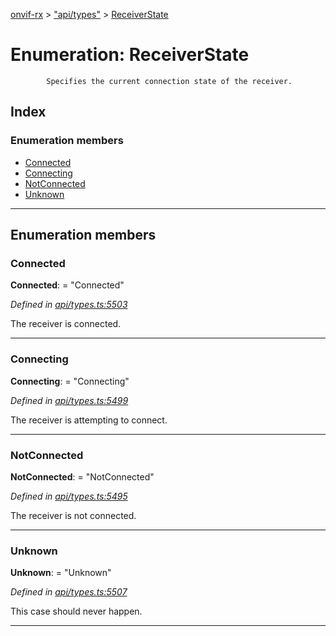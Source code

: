 [onvif-rx](../README.md) > ["api/types"](../modules/_api_types_.md) > [ReceiverState](../enums/_api_types_.receiverstate.md)

# Enumeration: ReceiverState

```
        Specifies the current connection state of the receiver.
```

## Index

### Enumeration members

* [Connected](_api_types_.receiverstate.md#connected)
* [Connecting](_api_types_.receiverstate.md#connecting)
* [NotConnected](_api_types_.receiverstate.md#notconnected)
* [Unknown](_api_types_.receiverstate.md#unknown)

---

## Enumeration members

<a id="connected"></a>

###  Connected

**Connected**:  = "Connected"

*Defined in [api/types.ts:5503](https://github.com/patrickmichalina/onvif-rx/blob/f117e44/src/api/types.ts#L5503)*

The receiver is connected.

___
<a id="connecting"></a>

###  Connecting

**Connecting**:  = "Connecting"

*Defined in [api/types.ts:5499](https://github.com/patrickmichalina/onvif-rx/blob/f117e44/src/api/types.ts#L5499)*

The receiver is attempting to connect.

___
<a id="notconnected"></a>

###  NotConnected

**NotConnected**:  = "NotConnected"

*Defined in [api/types.ts:5495](https://github.com/patrickmichalina/onvif-rx/blob/f117e44/src/api/types.ts#L5495)*

The receiver is not connected.

___
<a id="unknown"></a>

###  Unknown

**Unknown**:  = "Unknown"

*Defined in [api/types.ts:5507](https://github.com/patrickmichalina/onvif-rx/blob/f117e44/src/api/types.ts#L5507)*

This case should never happen.

___

